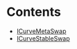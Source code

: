 

# Contents
- [ICurveMetaSwap](ICurveMetaSwap.sol/contract.ICurveMetaSwap.md)
- [ICurveStableSwap](ICurveStableSwap.sol/contract.ICurveStableSwap.md)
